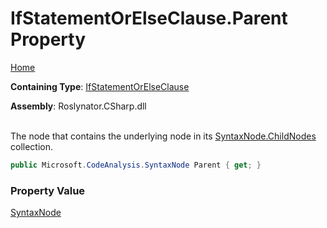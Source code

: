 # IfStatementOrElseClause\.Parent Property

[Home](../../../../README.md)

**Containing Type**: [IfStatementOrElseClause](../README.md)

**Assembly**: Roslynator\.CSharp\.dll

\
The node that contains the underlying node in its [SyntaxNode.ChildNodes](https://docs.microsoft.com/en-us/dotnet/api/microsoft.codeanalysis.syntaxnode.childnodes) collection\.

```csharp
public Microsoft.CodeAnalysis.SyntaxNode Parent { get; }
```

### Property Value

[SyntaxNode](https://docs.microsoft.com/en-us/dotnet/api/microsoft.codeanalysis.syntaxnode)

